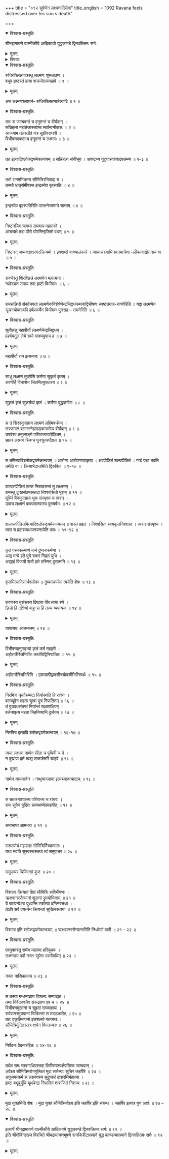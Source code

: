 +++
title = "०९२ सुषेणेन लक्ष्मणादिसेवा"
title_english = "092 Ravana feels distressed over his son s death"

+++

<details open><summary>विश्वास-प्रस्तुतिः</summary>

श्रीमद्रामायणे वाल्मीकीये आदिकाव्ये युद्धकाण्डे द्विनवतितमः सर्गः
</details>

<details><summary>मूलम्</summary>

श्रीमद्रामायणे वाल्मीकीये आदिकाव्ये युद्धकाण्डे द्विनवतितमः सर्गः
</details>

<details><summary>विषयाः</summary>

इन्द्रजिद्विजयहृष्टेनलक्ष्मणेन विभीषणादिभिः सह रामसमीपमेत्य तच्चरणयोः प्रणामः ॥ १॥ विभीषणमुखाल्लक्ष्मणकृतेन्द्रजिद्वधश्रवणहृष्टेनरामेण लक्ष्मणस्यनिजाङ्कारोपणेन -परिष्वङ्गपूर्वकं प्रशंसनम् ॥ २ ॥ रामप्रेरणयासुषेणेनेन्द्रजिद्बाणविशकलीकृतानांल -क्ष्मणादीनां समुचितचिकित्सयाविशल्यीकरणम् ॥ ३ ॥

</details>

<details open><summary>विश्वास-प्रस्तुतिः</summary>

रुधिरक्लिन्नगात्रस्तु लक्ष्मणः शुभलक्षणः ।  
बभूव हृष्टस्तं हत्वा शक्रजेतारमाहवे ॥ १ ॥
</details>

<details><summary>मूलम्</summary>

रुधिरक्लिन्नगात्रस्तु लक्ष्मणः शुभलक्षणः ।  
बभूव हृष्टस्तं हत्वा शक्रजेतारमाहवे ॥ १ ॥
</details>

अथ लक्ष्मणश्लाघनं– रुधिरक्लिन्नगात्रेत्यादि ॥ १ ॥

<details open><summary>विश्वास-प्रस्तुतिः</summary>

ततः स जाम्बवन्तं च हनुमन्तं च वीर्यवान् ।  
सन्निहत्य महातेजास्तांश्च सर्वान्वनौकसः ॥ २ ॥  
आजगाम ततस्तीव्रं यत्र सुग्रीवराघवौ ।  
विभीषणमवष्टभ्य हनूमन्तं च लक्ष्मणः ॥ ३ ॥
</details>

<details><summary>मूलम्</summary>

ततः स जाम्बवन्तं च हनुमन्तं च वीर्यवान् ।  
सन्निहत्य महातेजास्तांश्च सर्वान्वनौकसः ॥ २ ॥  
आजगाम ततस्तीव्रं यत्र सुग्रीवराघवौ ।  
विभीषणमवष्टभ्य हनूमन्तं च लक्ष्मणः ॥ ३ ॥
</details>

तत इत्यादिश्लोकद्वयमेकान्वयम् ॥ सन्निहत्य संघीभूय । अवष्टभ्य युद्धपारवश्यादवलम्ब्य ॥ २-३ ॥

<details open><summary>विश्वास-प्रस्तुतिः</summary>

ततो राममभिक्रम्य सौमित्रिरभिवाद्य च ।  
तस्थौ भ्रातृसंमीपस्थ इन्द्रस्येव बृहस्पतिः ॥ ४ ॥
</details>

<details><summary>मूलम्</summary>

ततो राममभिक्रम्य सौमित्रिरभिवाद्य च ।  
तस्थौ भ्रातृसंमीपस्थ इन्द्रस्येव बृहस्पतिः ॥ ४ ॥
</details>

इन्द्रस्येव बृहस्पतिरिति पारतनेत्र्यमात्रे साम्यम् ॥ ४ ॥

<details open><summary>विश्वास-प्रस्तुतिः</summary>

निष्टनन्निव चागम्य राघवाय महात्मने ।  
आचचक्षे तदा वीरो घोरमिन्द्रजितो वधम् ॥ ५ ॥
</details>

<details><summary>मूलम्</summary>

निष्टनन्निव चागम्य राघवाय महात्मने ।  
आचचक्षे तदा वीरो घोरमिन्द्रजितो वधम् ॥ ५ ॥
</details>

निष्टनन् अव्यक्ताक्षरंवदन्नित्यर्थः । इवशब्दो वाक्यालंकारे । आयासस्याभिनयनमात्रेणा -लीकत्वद्योतनाय वा ॥ ५ ॥

<details open><summary>विश्वास-प्रस्तुतिः</summary>

रावणेस्तु शिरश्छिन्नं लक्ष्मणेन महात्मना ।  
न्यवेदयत रामाय तदा हृष्टो विभीषणः ॥ ६ ॥
</details>

<details><summary>मूलम्</summary>

रावणेस्तु शिरश्छिन्नं लक्ष्मणेन महात्मना ।  
न्यवेदयत रामाय तदा हृष्टो विभीषणः ॥ ६ ॥
</details>

रामसन्निधौ संकोचवता लक्ष्मणेनाविशेषेणेन्द्रजिद्वधकथनाद्विभीषणः स्पष्टतयाह-रावणेरिति ॥ यद्वा लक्ष्मणेन सूचनयोक्तावपि हर्षप्रकर्षेण विभीषणः पुनराह – रावणेरिति ॥ ६ ॥

<details open><summary>विश्वास-प्रस्तुतिः</summary>

श्रुत्वैतत्तु महावीर्यो लक्ष्मणेनेन्द्रजिद्वधम् ।  
प्रहर्षमतुलं लेभे रामो वाक्यमुवाच ह ॥ ७ ॥
</details>

<details><summary>मूलम्</summary>

श्रुत्वैतत्तु महावीर्यो लक्ष्मणेनेन्द्रजिद्वधम् ।  
प्रहर्षमतुलं लेभे रामो वाक्यमुवाच ह ॥ ७ ॥
</details>

महावीर्यो राम इत्यन्वयः ॥ ७ ॥

<details open><summary>विश्वास-प्रस्तुतिः</summary>

साधु लक्ष्मण तुष्टोसि कर्मणा सुकृतं कृतम् ।  
रावणेर्हि विनाशेन जितमित्युपधारय ॥ ८ ॥
</details>

<details><summary>मूलम्</summary>

साधु लक्ष्मण तुष्टोसि कर्मणा सुकृतं कृतम् ।  
रावणेर्हि विनाशेन जितमित्युपधारय ॥ ८ ॥
</details>

सुकृतं कृतं सुकर्तव्यं कृतं । कर्मणा युद्धकर्मणा ॥ ८ ॥

<details open><summary>विश्वास-प्रस्तुतिः</summary>

स तं शिरस्युपाघ्राय लक्ष्मणं लक्ष्मिवर्धनम् ।  
लज्जमानं बलात्स्नेहादङ्कमारोप्य वीर्यवान् ॥ ९ ॥  
उपवेश्य तमुत्सङ्गे परिष्वज्यावपीडितम् ।  
भ्रातरं लक्ष्मणं स्निग्धं पुनःपुनरुदैक्षत ॥ १० ॥
</details>

<details><summary>मूलम्</summary>

स तं शिरस्युपाघ्राय लक्ष्मणं लक्ष्मिवर्धनम् ।  
लज्जमानं बलात्स्नेहादङ्कमारोप्य वीर्यवान् ॥ ९ ॥  
उपवेश्य तमुत्सङ्गे परिष्वज्यावपीडितम् ।  
भ्रातरं लक्ष्मणं स्निग्धं पुनःपुनरुदैक्षत ॥ १० ॥
</details>

स तमित्यादिश्लोकद्वयमेकान्वयम् ॥ आरोग्य आरोपणायाकृष्य । अवपीडितं शल्यपीडितं । गाढं यथा भवति तथेति वा । क्रियाभेदात्तमिति द्विरुक्तिः ॥ ९-१० ॥

<details open><summary>विश्वास-प्रस्तुतिः</summary>

शल्यसंपीडितं शस्तं निश्श्वसन्तं तु लक्ष्मणम् ।  
रामस्तु दुःखसंतप्तस्तदा निश्श्वसितो भृशम् ॥ ११ ॥  
मूर्ध्नि चैनमुपाघ्राय भूयः संस्पृश्य च त्वरन् ।  
उवाच लक्ष्मणं वाक्यमाश्वास्य पुरुषर्षभः ॥ १२ ॥
</details>

<details><summary>मूलम्</summary>

शल्यसंपीडितं शस्तं निश्श्वसन्तं तु लक्ष्मणम् ।  
रामस्तु दुःखसंतप्तस्तदा निश्श्वसितो भृशम् ॥ ११ ॥  
मूर्ध्नि चैनमुपाघ्राय भूयः संस्पृश्य च त्वरन् ।  
उवाच लक्ष्मणं वाक्यमाश्वास्य पुरुषर्षभः ॥ १२ ॥
</details>

शल्यसंपीडितमित्यादिश्लोकद्वयमेकान्वयम् ॥ शस्तं प्रहृतं । निश्वसितः स्वयंकृतनिश्वासः । त्वरन् संस्पृश्य । त्वरा च प्रहारव्यथापनयनायेति भावः ॥ ११-१२ ॥

<details open><summary>विश्वास-प्रस्तुतिः</summary>

कृतं परमकल्याणं कर्म दुष्करकर्मणा ।  
अद्य मन्ये हते पुत्रे रावणं निहतं युधि ।  
अद्याहं विजयी शत्रौ हते तस्मिन् दुरात्मनि ॥ १३ ॥
</details>

<details><summary>मूलम्</summary>

कृतं परमकल्याणं कर्म दुष्करकर्मणा ।  
अद्य मन्ये हते पुत्रे रावणं निहतं युधि ।  
अद्याहं विजयी शत्रौ हते तस्मिन् दुरात्मनि ॥ १३ ॥
</details>

कृतमित्यादिसार्धश्लोकः ॥ दुष्करकर्मणा त्वयेति शेषः ॥ १३ ॥

<details open><summary>विश्वास-प्रस्तुतिः</summary>

रावणस्य नृशंसस्य दिष्ट्या वीर त्वया रणे ।  
छिन्नो हि दक्षिणो बाहुः स हि तस्य व्यपाश्रयः ॥ १४ ॥
</details>

<details><summary>मूलम्</summary>

रावणस्य नृशंसस्य दिष्ट्या वीर त्वया रणे ।  
छिन्नो हि दक्षिणो बाहुः स हि तस्य व्यपाश्रयः ॥ १४ ॥
</details>

व्यपाश्रयः आलम्बनम् ॥ १४ ॥

<details open><summary>विश्वास-प्रस्तुतिः</summary>

विभीषणहनुमद्भ्यां कृतं कर्म महद्रणे ।  
अहोरात्रैस्त्रिभिर्वीरः कथंचिद्विनिपातितः ॥ १५ ॥
</details>

<details><summary>मूलम्</summary>

विभीषणहनुमद्भ्यां कृतं कर्म महद्रणे ।  
अहोरात्रैस्त्रिभिर्वीरः कथंचिद्विनिपातितः ॥ १५ ॥
</details>

अहोरात्रैस्त्रिभिरिति । एकादशीद्वादशीत्रयोदशीभिरित्यर्थः ॥ १५ ॥

<details open><summary>विश्वास-प्रस्तुतिः</summary>

निरमित्रः कृतोस्म्यद्य निर्यास्यति हि रावणः ।  
बलव्यूहेन महता श्रुत्वा पुत्रं निपातितम् ॥ १६ ॥  
तं पुत्रवधसंतप्तं निर्यान्तं राक्षसाधिपम् ।  
बलेनावृत्य महता निहनिष्यामि दुर्जयम् ॥ १७ ॥
</details>

<details><summary>मूलम्</summary>

निरमित्रः कृतोस्म्यद्य निर्यास्यति हि रावणः ।  
बलव्यूहेन महता श्रुत्वा पुत्रं निपातितम् ॥ १६ ॥  
तं पुत्रवधसंतप्तं निर्यान्तं राक्षसाधिपम् ।  
बलेनावृत्य महता निहनिष्यामि दुर्जयम् ॥ १७ ॥
</details>

निरमित्र इत्यादि श्लोकद्वयमेकान्वयम् ॥ १६-१७ ॥

<details open><summary>विश्वास-प्रस्तुतिः</summary>

त्वया लक्ष्मण नाथेन सीता च पृथिवी च मे ।  
न दुष्प्रापा हते त्वद्य शक्रजेतरि चाहवे ॥ १८ ॥
</details>

<details><summary>मूलम्</summary>

त्वया लक्ष्मण नाथेन सीता च पृथिवी च मे ।  
न दुष्प्रापा हते त्वद्य शक्रजेतरि चाहवे ॥ १८ ॥
</details>

नाथेन याचमानेन । नाथृयाच्ञायां इत्यस्मात्पचाद्यच् ॥ १८ ॥

<details open><summary>विश्वास-प्रस्तुतिः</summary>

स भ्रातरमाश्वास्य परिष्वज्य च राघवः ।  
रामः सुषेणं मुदितः समाभाष्येदमब्रवीत् ॥ १९ ॥
</details>

<details><summary>मूलम्</summary>

स भ्रातरमाश्वास्य परिष्वज्य च राघवः ।  
रामः सुषेणं मुदितः समाभाष्येदमब्रवीत् ॥ १९ ॥
</details>

समाभाष्य आमन्त्र्य ॥ १९ ॥

<details open><summary>विश्वास-प्रस्तुतिः</summary>

सशल्योयं महाप्राज्ञ सौमित्रिर्मित्रवत्सलः ।  
यथा भवति सुस्वस्थस्तथा त्वं समुपाचर ॥ २० ॥
</details>

<details><summary>मूलम्</summary>

सशल्योयं महाप्राज्ञ सौमित्रिर्मित्रवत्सलः ।  
यथा भवति सुस्वस्थस्तथा त्वं समुपाचर ॥ २० ॥
</details>

समुपाचर चिकित्सां कुरु ॥ २० ॥

<details open><summary>विश्वास-प्रस्तुतिः</summary>

विशल्यः क्रियतां क्षिप्रं सौमित्रिः सविभीषणः ।  
ऋक्षवानरसैन्यानां शूराणां द्रुमयोधिनाम् ॥ २१ ॥  
ये चाप्यन्येऽत्र युध्यन्ति सशल्या व्रणिनस्तथा ।  
तेऽपि सर्वे प्रयत्नेन क्रियन्तां सुखिनस्त्वया ॥ २२ ॥
</details>

<details><summary>मूलम्</summary>

विशल्यः क्रियतां क्षिप्रं सौमित्रिः सविभीषणः ।  
ऋक्षवानरसैन्यानां शूराणां द्रुमयोधिनाम् ॥ २१ ॥  
ये चाप्यन्येऽत्र युध्यन्ति सशल्या व्रणिनस्तथा ।  
तेऽपि सर्वे प्रयत्नेन क्रियन्तां सुखिनस्त्वया ॥ २२ ॥
</details>

विशल्य इति श्लोकद्वयमेकान्वयम् ॥ ऋक्षवानरसैन्यानामिति निर्धारणे षष्ठी ॥ २१ – २२ ॥

<details open><summary>विश्वास-प्रस्तुतिः</summary>

एवमुक्तस्तु रामेण महात्मा हरियूथपः ।  
लक्ष्मणाय ददौ नस्तः सुपेणः परमौषधिम् ॥ २३ ॥
</details>

<details><summary>मूलम्</summary>

एवमुक्तस्तु रामेण महात्मा हरियूथपः ।  
लक्ष्मणाय ददौ नस्तः सुपेणः परमौषधिम् ॥ २३ ॥
</details>

नस्तः नासिकायाम् ॥ २३ ॥

<details open><summary>विश्वास-प्रस्तुतिः</summary>

स तस्या गन्धमाघ्राय विशल्यः समपद्यत ।  
तथा निर्वेदनश्चैव संरूढव्रण एव च ॥ २४ ॥  
विभीषणमुखानां च सुहृदां राघवाज्ञया ।  
सर्ववानरमुख्यानां चिकित्सां स तदाऽकरोत् ॥ २५ ॥  
ततः प्रकृतिमापनो हृतशल्यो गतव्यथः ।  
सौमित्रिर्मुदितस्तत्र क्षणेन विगतज्वरः ॥ २६ ॥
</details>

<details><summary>मूलम्</summary>

स तस्या गन्धमाघ्राय विशल्यः समपद्यत ।  
तथा निर्वेदनश्चैव संरूढव्रण एव च ॥ २४ ॥  
विभीषणमुखानां च सुहृदां राघवाज्ञया ।  
सर्ववानरमुख्यानां चिकित्सां स तदाऽकरोत् ॥ २५ ॥  
ततः प्रकृतिमापनो हृतशल्यो गतव्यथः ।  
सौमित्रिर्मुदितस्तत्र क्षणेन विगतज्वरः ॥ २६ ॥
</details>

निर्वेदनः वेदनारहितः ॥ २४-२६ ॥

<details open><summary>विश्वास-प्रस्तुतिः</summary>

तथैव रामः प्लवगाधिपस्तदा विभीषणश्चर्क्षपतिश्च जाम्बवान् ।  
अवेक्ष्य सौमित्रिमरोगमुत्थितं मुदा ससैन्याः सुचिरं जहर्षिरे ॥ २७ ॥  
अपूजयत्कर्म स लक्ष्मणस्य सुदुष्करं दाशरथिर्महात्मा ।  
हृष्टा बभूवुर्युधि यूथपेन्द्रा निपातितं शक्रजितं निशम्य ॥ २८ ॥
</details>

<details><summary>मूलम्</summary>

तथैव रामः प्लवगाधिपस्तदा विभीषणश्चर्क्षपतिश्च जाम्बवान् ।  
अवेक्ष्य सौमित्रिमरोगमुत्थितं मुदा ससैन्याः सुचिरं जहर्षिरे ॥ २७ ॥  
अपूजयत्कर्म स लक्ष्मणस्य सुदुष्करं दाशरथिर्महात्मा ।  
हृष्टा बभूवुर्युधि यूथपेन्द्रा निपातितं शक्रजितं निशम्य ॥ २८ ॥
</details>

मुदा युक्तमिति शेषः । मुदा युक्तं सौमित्रिमवेक्ष्य इति जहर्षिर इति संबन्धः । जहर्षिर इत्यत्र गुण आर्षः ॥ २७ – २८ ॥

<details open><summary>विश्वास-प्रस्तुतिः</summary>

इत्यार्षे श्रीमद्रामायणे वाल्मीकीये आदिकाव्ये युद्धकाण्डे द्विनवतितमः सर्गः ॥ ९२ ॥  
इति श्रीगोविन्दराज विरचिते श्रीमद्रामायणभूषणे रत्नकिरीटाख्याने युद्ध काण्डव्याख्याने द्विनवतितमः सर्गः ॥ ९२ ॥
</details>

<details><summary>मूलम्</summary>

इत्यार्षे श्रीमद्रामायणे वाल्मीकीये आदिकाव्ये युद्धकाण्डे द्विनवतितमः सर्गः ॥ ९२ ॥  
इति श्रीगोविन्दराज विरचिते श्रीमद्रामायणभूषणे रत्नकिरीटाख्याने युद्ध काण्डव्याख्याने द्विनवतितमः सर्गः ॥ ९२ ॥
</details>

